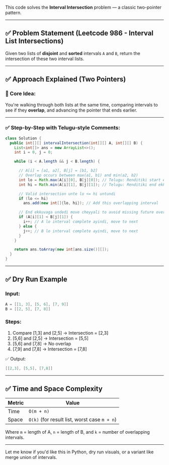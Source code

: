 





This code solves the **Interval Intersection** problem — a classic two-pointer pattern.

---

## ✅ Problem Statement (Leetcode 986 - Interval List Intersections)

Given two lists of **disjoint** and **sorted** intervals `A` and `B`, return the intersection of these two interval lists.

---

## ✅ Approach Explained (Two Pointers)

### 🔧 Core Idea:

You're walking through both lists at the same time, comparing intervals to see if they **overlap**, and advancing the pointer that ends earlier.

---

### ✅ Step-by-Step with Telugu-style Comments:

```java
class Solution {
  public int[][] intervalIntersection(int[][] A, int[][] B) {
    List<int[]> ans = new ArrayList<>();
    int i = 0, j = 0;

    while (i < A.length && j < B.length) {

      // A[i] = [a1, a2], B[j] = [b1, b2]
      // Overlap occurs between max(a1, b1) and min(a2, b2)
      int lo = Math.max(A[i][0], B[j][0]); // Telugu: Renditiki start ekkada overlap avvachho
      int hi = Math.min(A[i][1], B[j][1]); // Telugu: Renditiki end ekkada overlap avvachho

      // Valid intersection unte lo <= hi untundi
      if (lo <= hi)
        ans.add(new int[]{lo, hi}); // Add this overlapping interval

      // End ekkuvaga undedi move cheyyali to avoid missing future overlaps
      if (A[i][1] < B[j][1]) {
        i++; // A lo interval complete ayindi, move to next
      } else {
        j++; // B lo interval complete ayindi, move to next
      }
    }

    return ans.toArray(new int[ans.size()][]);
  }
}
```

---

## ✅ Dry Run Example

### Input:

```java
A = [[1, 3], [5, 6], [7, 9]]
B = [[2, 5], [7, 8]]
```

### Steps:

1. Compare \[1,3] and \[2,5] → Intersection = \[2,3]
2. \[5,6] and \[2,5] → Intersection = \[5,5]
3. \[5,6] and \[7,8] → No overlap
4. \[7,9] and \[7,8] → Intersection = \[7,8]

✅ Output:

```java
[[2,3], [5,5], [7,8]]
```

---

## ✅ Time and Space Complexity

| Metric | Value                                        |
| ------ | -------------------------------------------- |
| Time   | `O(m + n)`                                   |
| Space  | `O(k)` (for result list, worst case `m + n`) |

Where `m` = length of A, `n` = length of B, and `k` = number of overlapping intervals.

---

Let me know if you'd like this in Python, dry run visuals, or a variant like merge union of intervals.

